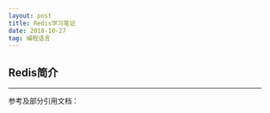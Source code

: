 ```yaml
---
layout: post
title: Redis学习笔记
date: 2018-10-27
tag: 编程语言
---
```


## Redis简介






------------------------------------------------------------------
参考及部分引用文档：    
<a href="https://www.html" target="_blank"></a>    
